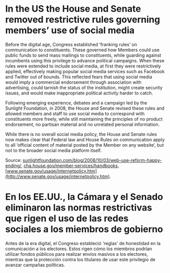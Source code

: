 # In the US the House and Senate removed restrictive rules governing members’ use of social media

Before the digital age, Congress established ‘franking rules’ on communication to constituents. These governed how Members could use public funds to send mass mailings to constituents, while guarding against incumbents using this privilege to advance political campaigns. When these rules were extended to include social media, at first they were restrictively applied, effectively making popular social media services such as Facebook and Twitter out of bounds. This reflected  fears that using social media would imply a commercial endorsement through association with advertising, could tarnish the status of the institution, might create security issues, and would make inappropriate political activity harder to catch.

Following emerging experience, debates and a campaign led by the Sunlight Foundation, in 2008, the House and Senate revised these rules and allowed members and staff to use social media to correspond with constituents more freely, while still maintaining the principles of no product endorsement, no partisan material and no unrelated personal information.

While there is no overall social media policy, the House and Senate rules now makes clear that Federal law and House Rules on communication apply to all  ‘official content of material posted by the Member on any website’, but not to the broader social media platform itself.

Source: [sunlightfoundation.com/blog/2008/10/03/web-use-reform-happy-ending/](http://sunlightfoundation.com/blog/2008/10/03/web-use-reform-happy-ending/), [cha.house.gov/member-services/handbooks](http://cha.house.gov/member-services/handbooks), 
[www.senate.gov/usage/internetpolicy.htm](http://www.senate.gov/usage/internetpolicy.htm).

# En los EE.UU., la Cámara y el Senado eliminaron las normas restrictivas que rigen el uso de las redes sociales a los miembros de gobierno

Antes de la era digital, el Congreso estableció 'reglas' de honestidad en la comunicación a los electores. Estos rigen cómo los miembros podrían utilizar fondos públicos para realizar envíos masivos a los electores, mientras que la protección contra los titulares de usar este privilegio de avanzar campañas políticas.

